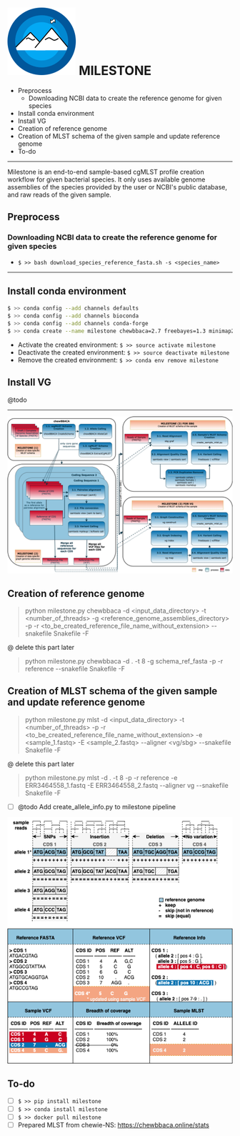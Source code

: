 <div align="left"> <h1> <img src="images/milestone.png" alt="milestone_logo"> MILESTONE </h1> </div>

<!-- MarkdownTOC -->

- Preprocess
    - Downloading NCBI data to create the reference genome for given species
- Install conda environment
- Install VG
- Creation of reference genome
- Creation of MLST schema of the given sample and update reference genome
- To-do

<!-- /MarkdownTOC -->

---

Milestone is an end-to-end sample-based cgMLST profile creation workflow for given bacterial species. It only uses available genome assemblies of the species provided by the user or NCBI's public database, and raw reads of the given sample.

## Preprocess

### Downloading NCBI data to create the reference genome for given species

- `$ >> bash download_species_reference_fasta.sh -s <species_name>`

---

## Install conda environment

```bash
$ >> conda config --add channels defaults
$ >> conda config --add channels bioconda
$ >> conda config --add channels conda-forge
$ >> conda create --name milestone chewbbaca=2.7 freebayes=1.3 minimap2=2.17 snakemake=5.32 pysam=0.16 bcftools=1.12
```

- Activate the created environment: `$ >> source activate milestone`
- Deactivate the created environment: `$ >> source deactivate milestone`
- Remove the created environment: `$ >> conda env remove milestone`

## Install VG

@todo

---

![milestone pipeline](images/milestone_pipeline.png)

## Creation of reference genome

> python milestone.py chewbbaca -d <input_data_directory> -t <number_of_threads> -g <reference_genome_assemblies_directory> -p -r <to_be_created_reference_file_name_without_extension> --snakefile Snakefile -F

@ delete this part later

> python milestone.py chewbbaca -d . -t 8 -g schema_ref_fasta -p -r reference --snakefile Snakefile -F

## Creation of MLST schema of the given sample and update reference genome

> python milestone.py mlst -d <input_data_directory> -t <number_of_threads> -p -r <to_be_created_reference_file_name_without_extension> -e <sample_1.fastq> -E <sample_2.fastq> --aligner <vg/sbg> --snakefile Snakefile -F

@ delete this part later
> python milestone.py mlst -d . -t 8 -p -r reference -e ERR3464558_1.fastq -E ERR3464558_2.fastq --aligner vg --snakefile Snakefile -F

- [ ] @todo Add create_allele_info.py to milestone pipeline

![allele to vcf](images/allele_to_vcf.png)

## To-do

- [ ] `$ >> pip install milestone`
- [ ] `$ >> conda install milestone`
- [ ] `$ >> docker pull milestone`
- [ ] Prepared MLST from chewie-NS: https://chewbbaca.online/stats 
